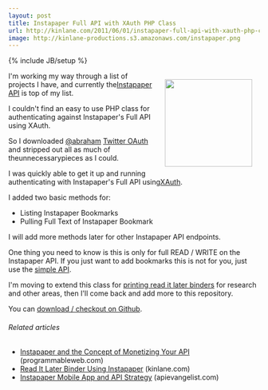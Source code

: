 ```yaml
---
layout: post
title: Instapaper Full API with XAuth PHP Class
url: http://kinlane.com/2011/06/01/instapaper-full-api-with-xauth-php-class/
image: http://kinlane-productions.s3.amazonaws.com/instapaper.png
---
```

{% include JB/setup %}
<p>
     <a title="Instapaper API" href="http://www.instapaper.com/api/full"><img style="padding: 15px;" src="http://kinlane-productions.s3.amazonaws.com/instapaper.png"  width="175" align="right" /></a>I'm working my way through a list of projects I have, and currently the<a title="Instapaper API" href="http://www.instapaper.com/api/full">Instapaper API</a> is top of my list.
</p>

<p>
     I couldn't find an easy to use PHP class for authenticating against Instapaper's Full API using XAuth.
</p>

<p>
     So I downloaded <a title="@abraham" href="http://twitter.com/#!/abraham">@abraham</a> <a title="Twitter OAuth" href="https://github.com/abraham/twitteroauth">Twitter OAuth</a> and stripped out all as much of theunnecessarypieces as I could.
</p>

<p>
     I was quickly able to get it up and running authenticating with Instapaper's Full API using<a title="XAuth" href="http://xauth.org/">XAuth</a>.
</p>

<p>
     I added two basic methods for:
</p>
<ul class="mainlist">
     <li>Listing Instapaper Bookmarks
     </li>
     <li>Pulling Full Text of Instapaper Bookmark
     </li>
</ul>
<p>
     I will add more methods later for other Instapaper API endpoints.
</p>

<p>
     One thing you need to know is this is only for full READ / WRITE on the Instapaper API. If you just want to add bookmarks this is not for you, just use the <a title="simple API" href="http://www.instapaper.com/api/simple">simple API</a>.
</p>

<p>
     I'm moving to extend this class for <a title="printing read it later binders" href="http://developer.mimeo.com/projects/idea_detail.php?ID=13">printing read it later binders</a> for research and other areas, then I'll come back and add more to this repository.
</p>

<p>
     You can <a title="download / checkout on Github" href="https://github.com/kinlane/InstapaperXAuth">download / checkout on Github</a>.
</p>
<h6 class="zemanta-related-title" style="font-size: 1em;">
     Related articles
</h6>
<ul class="zemanta-article-ul">
     <li class="zemanta-article-ul-li">
          <a href="http://blog.programmableweb.com/2011/04/07/instapaper-and-the-concept-of-monetizing-your-api/">Instapaper and the Concept of Monetizing Your API</a> (programmableweb.com)
     </li>
     <li class="zemanta-article-ul-li">
          <a href="http://www.kinlane.com/2011/05/read-it-later-binder-using-instapaper/">Read It Later Binder Using Instapaper</a> (kinlane.com)
     </li>
     <li class="zemanta-article-ul-li">
          <a href="http://blog.apievangelist.com/2011/04/28/instapaper-mobile-app-and-api-strategy/">Instapaper Mobile App and API Strategy</a> (apievangelist.com)
     </li>
</ul>
